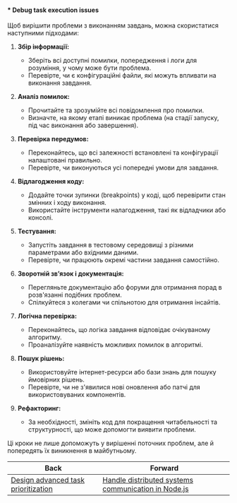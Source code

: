 #### * Debug task execution issues

Щоб вирішити проблеми з виконанням завдань, можна скористатися наступними підходами:

1. **Збір інформації:**
   - Зберіть всі доступні помилки, попередження і логи для розуміння, у чому може бути проблема.
   - Перевірте, чи є конфігураційні файли, які можуть впливати на виконання завдання.

2. **Аналіз помилок:**
   - Прочитайте та зрозумійте всі повідомлення про помилки.
   - Визначте, на якому етапі виникає проблема (на стадії запуску, під час виконання або завершення).

3. **Перевірка передумов:**
   - Переконайтесь, що всі залежності встановлені та конфігурації налаштовані правильно.
   - Перевірте, чи виконуються усі попередні умови для завдання.

4. **Відлагодження коду:**
   - Додайте точки зупинки (breakpoints) у коді, щоб перевірити стан змінних і ходу виконання.
   - Використайте інструменти налагодження, такі як відладчики або консолі.

5. **Тестування:**
   - Запустіть завдання в тестовому середовищі з різними параметрами або вхідними даними.
   - Перевірте, чи працюють окремі частини завдання самостійно.

6. **Зворотній зв’язок і документація:**
   - Перегляньте документацію або форуми для отримання порад в розв'язанні подібних проблем.
   - Спілкуйтеся з колегами чи спільнотою для отримання інсайтів.

7. **Логічна перевірка:**
   - Переконайтесь, що логіка завдання відповідає очікуваному алгоритму.
   - Проаналізуйте наявність можливих помилок в алгоритмі.

8. **Пошук рішень:**
   - Використовуйте інтернет-ресурси або бази знань для пошуку ймовірних рішень.
   - Перевірте, чи не з'явилися нові оновлення або патчі для використовуваних компонентів.

9. **Рефакторинг:**
   - За необхідності, змініть код для покращення читабельності та структурності, що може допомогти виявити проблеми.

Ці кроки не лише допоможуть у вирішенні поточних проблем, але й попередять їх виникнення в майбутньому.

| Back | Forward |
|---|---|
| [Design advanced task prioritization](/ua/senior/nodejs/design-advanced-task-prioritization.md)  | [Handle distributed systems communication in Node.js](/ua/senior/nodejs/handling-distributed-systems-communication-in-nodejs.md) |